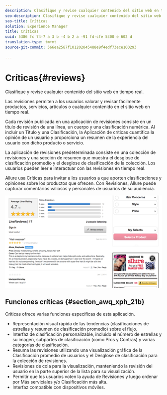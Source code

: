 ```yaml
---
description: Clasifique y revise cualquier contenido del sitio web en tiempo real.
seo-description: Clasifique y revise cualquier contenido del sitio web en tiempo real.
seo-title: Críticas
solution: Experience Manager
title: Críticas
uuid: 5386 fc 74-7 a 3 b -4 b 2 a -91 fd-cfe 5300 e 602 d
translation-type: tm+mt
source-git-commit: 566ea2587f101202045488e9f4edf73ece100293

---
```



# Críticas{#reviews}

Clasifique y revise cualquier contenido del sitio web en tiempo real.

Las revisiones permiten a los usuarios valorar y revisar fácilmente productos, servicios, artículos o cualquier contenido en el sitio web en tiempo real.

Cada revisión publicada en una aplicación de revisiones consiste en un título de revisión de una línea, un cuerpo y una clasificación numérica. Al incluir un Título y una Clasificación, la Aplicación de críticas cuantifica la opinión de un usuario y proporciona un resumen de la experiencia del usuario con dicho producto o servicio.

La aplicación de revisiones predeterminada consiste en una colección de revisiones y una sección de resumen que muestra el desglose de clasificación promedio y el desglose de clasificación de la colección. Los usuarios pueden leer e interactuar con las revisiones en tiempo real.

Allure usa Críticas para invitar a los usuarios a que aporten clasificaciones y opiniones sobre los productos que ofrecen. Con Revisiones, Allure puede capturar comentarios valiosos y personales de usuarios de su audiencia.

![](assets/ReviewsAllure.png)

## Funciones críticas {#section_awq_xph_21b}

Críticas ofrece varias funciones específicas de esta aplicación.

* Representación visual rápida de las tendencias (clasificaciones de estrellas y resumen de clasificación promedio) sobre el flujo.
* Interfaz de clasificación personalizable, incluido el número de estrellas y su imagen, subpartes de clasificación (como Pros y Contras) y varias categorías de clasificación.
* Resuma las revisiones utilizando una visualización gráfica de la Clasificación promedio de usuarios y el Desglose de clasificación para la colección de revisiones.
* Revisiones de cola para la visualización, manteniendo la revisión del usuario en la parte superior de la lista para su visualización.
* Permitir que los usuarios voten la ayuda de Revisiones y luego ordenar por Más serviciales y/o Clasificación más alta.
* Interfaz compatible con dispositivos móviles.

